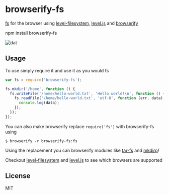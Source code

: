 # browserify-fs

[fs](https://nodejs.org/api/fs.html) for the browser using
[level-filesystem](https://github.com/mafintosh/level-filesystem),
[level.js](https://github.com/maxogden/level.js) and 
[browserify](https://github.com/substack/node-browserify)

npm install browserify-fs

![dat](https://img.shields.io/badge/Development%20sponsored%20by-dat-green.svg?style=flat)

## Usage

To use simply require it and use it as you would fs

```js
var fs = require('browserify-fs');

fs.mkdir('/home', function () {
  fs.writeFile('/home/hello-world.txt', 'Hello world!\n', function () {
    fs.readFile('/home/hello-world.txt', 'utf-8', function (err, data) {
      console.log(data);
    });
  });
});
```

You can also make browserify replace `require('fs')` with browserify-fs using

```
$ browserify -r browserify-fs:fs
```

Using the replacement you can browserify modules like 
[tar-fs](https://github.com/mafintosh/tar-fs) and 
[mkdirp](https://github.com/substack/node-mkdirp)!

Checkout [level-filesystem](https://github.com/mafintosh/level-filesystem) and 
[level.js](https://github.com/maxogden/level.js) to see which browsers are 
supported

## License

MIT
